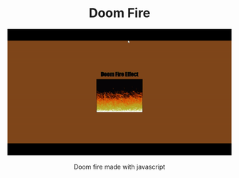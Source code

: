 <h1 align="center">Doom Fire</h1> 

<div align="center"><img src="dom-fire.gif"></div>

<p align="center">Doom fire made with javascript</p>
